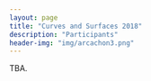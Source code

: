 ```yaml
---
layout: page
title: "Curves and Surfaces 2018"
description: "Participants"
header-img: "img/arcachon3.png"
---
```


TBA.

